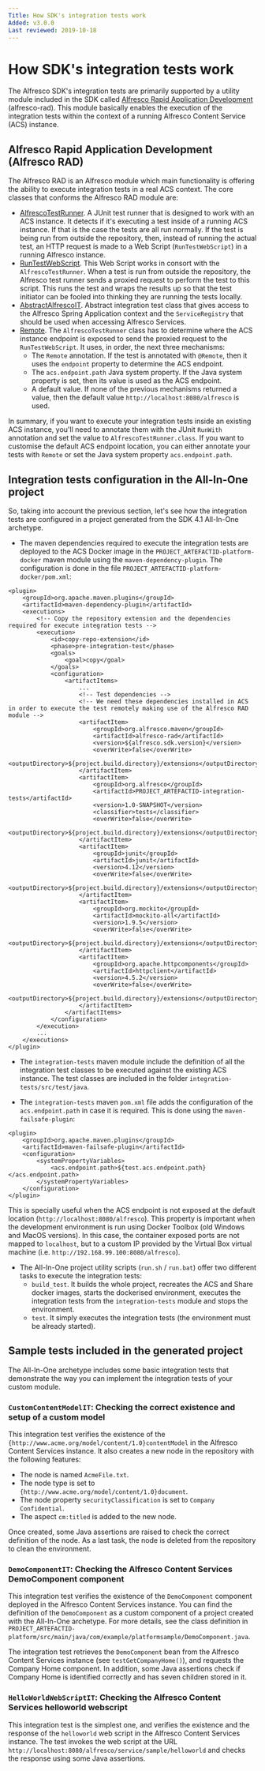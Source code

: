 ```yaml
---
Title: How SDK's integration tests work
Added: v3.0.0
Last reviewed: 2019-10-18
---
```

# How SDK's integration tests work

The Alfresco SDK's integration tests are primarily supported by a utility module included in the SDK called [Alfresco Rapid Application Development](https://github.com/Alfresco/alfresco-sdk/tree/master/modules/alfresco-rad) 
(alfresco-rad). This module basically enables the execution of the integration tests within the context of a running Alfresco Content Service (ACS) instance.

## Alfresco Rapid Application Development (Alfresco RAD)

The Alfresco RAD is an Alfresco module which main functionality is offering the ability to execute integration tests in a real ACS context. The core classes
that conforms the Alfresco RAD module are:
* [AlfrescoTestRunner](https://github.com/Alfresco/alfresco-sdk/blob/master/modules/alfresco-rad/src/main/java/org/alfresco/rad/test/AlfrescoTestRunner.java). 
A JUnit test runner that is designed to work with an ACS instance. It detects if it's executing a test inside of a running ACS instance. 
If that is the case the tests are all run normally. If the test is being run from outside the repository, then, instead of running the actual test, an HTTP 
request is made to a Web Script (`RunTestWebScript`) in a running Alfresco instance.
* [RunTestWebScript](https://github.com/Alfresco/alfresco-sdk/blob/master/modules/alfresco-rad/src/main/java/org/alfresco/rad/test/RunTestWebScript.java).
This Web Script works in consort with the `AlfrescoTestRunner`. When a test is run from outside the repository, the Alfresco test runner sends a proxied 
request to perform the test to this script. This runs the test and wraps the results up so that the test initiator can be fooled into thinking they are
running the tests locally.
* [AbstractAlfrescoIT](https://github.com/Alfresco/alfresco-sdk/blob/master/modules/alfresco-rad/src/main/java/org/alfresco/rad/test/AbstractAlfrescoIT.java).
Abstract integration test class that gives access to the Alfresco Spring Application context and the `ServiceRegistry` that should be used when accessing 
Alfresco Services.
* [Remote](https://github.com/Alfresco/alfresco-sdk/blob/master/modules/alfresco-rad/src/main/java/org/alfresco/rad/test/Remote.java). The `AlfrescoTestRunner`
class has to determine where the ACS instance endpoint is exposed to send the proxied request to the `RunTestWebScript`. It uses, in order, the next three
mechanisms:
    * The `Remote` annotation. If the test is annotated with `@Remote`, then it uses the `endpoint` property to determine the ACS endpoint.
    * The `acs.endpoint.path` Java system property. If the Java system property is set, then its value is used as the ACS endpoint.
    * A default value. If none of the previous mechanisms returned a value, then the default value `http://localhost:8080/alfresco` is used.
    
In summary, if you want to execute your integration tests inside an existing ACS instance, you'll need to annotate them with the JUnit `RunWith` annotation 
and set the value to `AlfrescoTestRunner.class`. If you want to customise the default ACS endpoint location, you can either annotate your tests with `Remote` 
or set the Java system property `acs.endpoint.path`.

## Integration tests configuration in the All-In-One project

So, taking into account the previous section, let's see how the integration tests are configured in a project generated from the SDK 4.1 All-In-One archetype.

* The maven dependencies required to execute the integration tests are deployed to the ACS Docker image in the `PROJECT_ARTEFACTID-platform-docker` maven 
module using the `maven-dependency-plugin`. The configuration is done in the file `PROJECT_ARTEFACTID-platform-docker/pom.xml`: 

```
<plugin>
    <groupId>org.apache.maven.plugins</groupId>
    <artifactId>maven-dependency-plugin</artifactId>
    <executions>
        <!-- Copy the repository extension and the dependencies required for execute integration tests -->
        <execution>
            <id>copy-repo-extension</id>
            <phase>pre-integration-test</phase>
            <goals>
                <goal>copy</goal>
            </goals>
            <configuration>
                <artifactItems>
                    ...
                    <!-- Test dependencies -->
                    <!-- We need these dependencies installed in ACS in order to execute the test remotely making use of the Alfresco RAD module -->
                    <artifactItem>
                        <groupId>org.alfresco.maven</groupId>
                        <artifactId>alfresco-rad</artifactId>
                        <version>${alfresco.sdk.version}</version>
                        <overWrite>false</overWrite>
                        <outputDirectory>${project.build.directory}/extensions</outputDirectory>
                    </artifactItem>
                    <artifactItem>
                        <groupId>org.alfresco</groupId>
                        <artifactId>PROJECT_ARTEFACTID-integration-tests</artifactId>
                        <version>1.0-SNAPSHOT</version>
                        <classifier>tests</classifier>
                        <overWrite>false</overWrite>
                        <outputDirectory>${project.build.directory}/extensions</outputDirectory>
                    </artifactItem>
                    <artifactItem>
                        <groupId>junit</groupId>
                        <artifactId>junit</artifactId>
                        <version>4.12</version>
                        <overWrite>false</overWrite>
                        <outputDirectory>${project.build.directory}/extensions</outputDirectory>
                    </artifactItem>
                    <artifactItem>
                        <groupId>org.mockito</groupId>
                        <artifactId>mockito-all</artifactId>
                        <version>1.9.5</version>
                        <overWrite>false</overWrite>
                        <outputDirectory>${project.build.directory}/extensions</outputDirectory>
                    </artifactItem>
                    <artifactItem>
                        <groupId>org.apache.httpcomponents</groupId>
                        <artifactId>httpclient</artifactId>
                        <version>4.5.2</version>
                        <overWrite>false</overWrite>
                        <outputDirectory>${project.build.directory}/extensions</outputDirectory>
                    </artifactItem>
                </artifactItems>
            </configuration>
        </execution>
        ...
    </executions>
</plugin>
```  

* The `integration-tests` maven module include the definition of all the integration test classes to be executed against the existing ACS instance. The test
classes are included in the folder `integration-tests/src/test/java`.

* The `integration-tests` maven `pom.xml` file adds the configuration of the `acs.endpoint.path` in case it is required. This is done using the 
`maven-failsafe-plugin`:

```
<plugin>
    <groupId>org.apache.maven.plugins</groupId>
    <artifactId>maven-failsafe-plugin</artifactId>
    <configuration>
        <systemPropertyVariables>
            <acs.endpoint.path>${test.acs.endpoint.path}</acs.endpoint.path>
        </systemPropertyVariables>
    </configuration>
</plugin>
```

This is specially useful when the ACS endpoint is not exposed at the default location (`http://localhost:8080/alfresco`). This property is important when the
development environment is run using Docker Toolbox (old Windows and MacOS versions). In this case, the container exposed ports are not mapped to `localhost`, 
but to a custom IP provided by the Virtual Box virtual machine (i.e. `http://192.168.99.100:8080/alfresco`).

* The All-In-One project utility scripts (`run.sh` / `run.bat`) offer two different tasks to execute the integration tests:
    * `build_test`. It builds the whole project, recreates the ACS and Share docker images, starts the dockerised environment, executes the integration tests 
    from the `integration-tests` module and stops the environment.
    * `test`. It simply executes the integration tests (the environment must be already started).   

## Sample tests included in the generated project

The All-In-One archetype includes some basic integration tests that demonstrate the way you can implement the integration tests of your custom module.

### `CustomContentModelIT`: Checking the correct existence and setup of a custom model

This integration test verifies the existence of the `{http://www.acme.org/model/content/1.0}contentModel` in the Alfresco Content Services instance. It also 
creates a new node in the repository with the following features:
* The node is named `AcmeFile.txt`.
* The node type is set to `{http://www.acme.org/model/content/1.0}document`.
* The node property `securityClassification` is set to `Company Confidential`.
* The aspect `cm:titled` is added to the new node.

Once created, some Java assertions are raised to check the correct definition of the node. As a last task, the node is deleted from the repository to clean 
the environment.

### `DemoComponentIT`: Checking the Alfresco Content Services DemoComponent component

This integration test verifies the existence of the `DemoComponent` component deployed in the Alfresco Content Services instance. You can find the definition 
of the `DemoComponent` as a custom component of a project created with the All-In-One archetype. For more details, see the class definition in
`PROJECT_ARTEFACTID-platform/src/main/java/com/example/platformsample/DemoComponent.java`.

The integration test retrieves the `DemoComponent` bean from the Alfresco Content Services instance (see `testGetCompanyHome()`), and requests the Company 
Home component. In addition, some Java assertions check if Company Home is identified correctly and has seven children stored in it.

### `HelloWorldWebScriptIT`: Checking the Alfresco Content Services helloworld webscript

This integration test is the simplest one, and verifies the existence and the response of the `helloworld` web script in the Alfresco Content Services instance. 
The test invokes the web script at the URL `http://localhost:8080/alfresco/service/sample/helloworld` and checks the response using some Java assertions.
